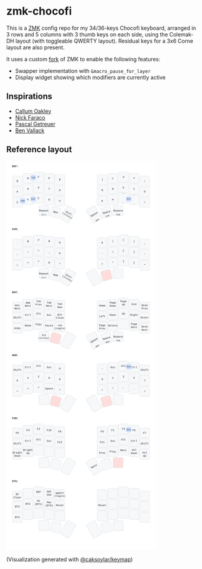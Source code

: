 # zmk-chocofi

This is a [ZMK](https://zmk.dev) config repo for my 34/36-keys Chocofi keyboard,
arranged in 3 rows and 5 columns with 3 thumb keys on each side, using
the Colemak-DH layout (with toggleable QWERTY layout).
Residual keys for a 3x6 Corne layout are also present.

It uses a custom [fork](https://github.com/aaronkollasch/zmk) of ZMK to enable the
following features:
- Swapper implementation with `&macro_pause_for_layer`
- Display widget showing which modifiers are currently active

## Inspirations
- [Callum Oakley](https://github.com/callum-oakley/qmk_firmware/tree/master/users/callum)
- [Nick Faraco](https://github.com/nickfaraco/zmk-config)
- [Pascal Getreuer](https://getreuer.info/posts/keyboards/symbol-layer/index.html)
- [Ben Vallack](https://www.youtube.com/watch?v=8wZ8FRwOzhU)

## Reference layout

![3x5 layout](chocofi.svg)

(Visualization generated with [@caksoylar/keymap](https://github.com/caksoylar/keymap-drawer))
